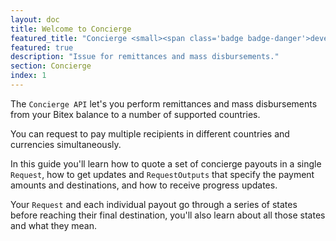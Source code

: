 ```yaml
---
layout: doc
title: Welcome to Concierge
featured_title: "Concierge <small><span class='badge badge-danger'>developer preview</span></small>"
featured: true
description: "Issue for remittances and mass disbursements."
section: Concierge
index: 1
---
```


The `Concierge API` let's you perform remittances and mass disbursements
from your Bitex balance to a number of supported countries.

You can request to pay multiple recipients in different countries and currencies
simultaneously.

In this guide you'll learn how to quote a set of concierge payouts in a single
`Request`, how to get updates and `RequestOutputs` that specify the payment
amounts and destinations, and how to receive progress updates.

Your `Request` and each individual payout go through a series of states
before reaching their final destination,
you'll also learn about all those states and what they mean.
